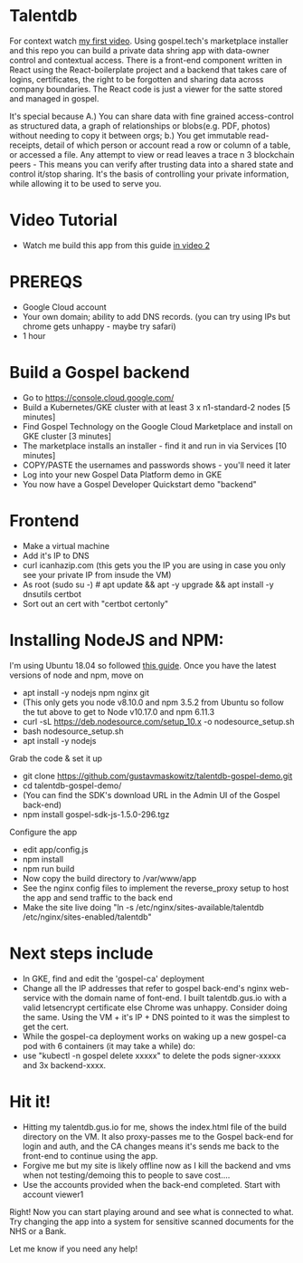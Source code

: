 # Talentdb
For context watch [my first video](https://storage.googleapis.com/talentdb-gospel-demo/Gospel%20Devrel%20Video1%20-%20GCP%20Marketplace%2CGDQ%20and%20Demo.mp4). Using gospel.tech's marketplace installer and this repo you can build a private data shring app with data-owner control and contextual access. There is a front-end component written in React using the React-boilerplate project and a backend that takes care of logins, certificates, the right to be forgotten and sharing data across company boundaries. The React code is just a viewer for the satte stored and managed in gospel. 

It's special because A.) You can share data with fine grained access-control as structured data, a graph of relationships or blobs(e.g. PDF, photos) without needing to copy it between orgs; b.) You get immutable read-receipts, detail of which person or account read a row or column of a table, or accessed a file. Any attempt to view or read leaves a trace n 3 blockchain peers - This means you can verify after trusting data into a shared state and control it/stop sharing. It's the basis of controlling your private information, while allowing it to be used to serve you.

# Video Tutorial
* Watch me build this app from this guide [in video 2](https://storage.googleapis.com/talentdb-gospel-demo/Gospel%20Devrel%20Video2%20-%20Building%20your%20own%20talentdb.mp4)

# PREREQS
* Google Cloud account
* Your own domain; ability to add DNS records. (you can try using IPs but chrome gets unhappy - maybe try safari)
* 1 hour

# Build a Gospel backend
* Go to https://console.cloud.google.com/
* Build a Kubernetes/GKE cluster with at least 3 x n1-standard-2 nodes [5 minutes]
* Find Gospel Technology on the Google Cloud Marketplace and install on GKE cluster [3 minutes]
* The marketplace installs an installer - find it and run in via Services [10 minutes]
* COPY/PASTE the usernames and passwords shows - you'll need it later
* Log into your new Gospel Data Platform demo in GKE
* You now have a Gospel Developer Quickstart demo "backend"

# Frontend
* Make a virtual machine
* Add it's IP to DNS
* curl icanhazip.com (this gets you the IP you are using in case you only see your private IP from insude the VM)
* As root (sudo su -) # apt update && apt -y upgrade && apt install -y dnsutils certbot
* Sort out an cert with "certbot certonly"

# Installing NodeJS and NPM:

I'm using Ubuntu 18.04 so followed [this guide](https://www.digitalocean.com/community/tutorials/how-to-install-node-js-on-ubuntu-18-04). Once you have the latest versions of node and npm, move on
*  apt install -y nodejs npm nginx git
* (This only gets you node v8.10.0 and npm 3.5.2 from Ubuntu so follow the tut above to get to Node v10.17.0 and npm 6.11.3
*  curl -sL https://deb.nodesource.com/setup_10.x -o nodesource_setup.sh
*  bash nodesource_setup.sh
*  apt install -y nodejs

Grab the code & set it up

* git clone https://github.com/gustavmaskowitz/talentdb-gospel-demo.git
* cd talentdb-gospel-demo/
* (You can find the SDK's download URL in the Admin UI of the Gospel back-end)
* npm install gospel-sdk-js-1.5.0-296.tgz

Configure the app
* edit app/config.js
* npm install
* npm run build
* Now copy the build directory to /var/www/app
* See the nginx config files to implement the reverse_proxy setup to host the app and send traffic to the back end
* Make the site live doing "ln -s /etc/nginx/sites-available/talentdb /etc/nginx/sites-enabled/talentdb"

# Next steps include
* In GKE, find and edit the 'gospel-ca' deployment
* Change all the IP addresses that refer to gospel back-end's nginx web-service with the domain name of font-end. I built talentdb.gus.io with a valid letsencrypt certificate else Chrome was unhappy. Consider doing the same. Using the VM + it's IP + DNS pointed to it was the simplest to get the cert.
* While the gospel-ca deployment works on waking up a new gospel-ca pod with 6 containers (it may take a while) do:
*   use "kubectl -n gospel delete xxxxx" to delete the pods signer-xxxxx and 3x backend-xxxx. 


# Hit it!
* Hitting my talentdb.gus.io for me, shows the index.html file of the build directory on the VM. It also proxy-passes me to the Gospel back-end for login and auth, and the CA changes means it's sends me back to the front-end to continue using the app. 
* Forgive me but my site is likely offline now as I kill the backend and vms when not testing/demoing this to people to save cost....
* Use the accounts provided when the back-end completed. Start with account viewer1

Right! 
Now you can start playing around and see what is connected to what. Try changing the app into a system for sensitive scanned documents for the NHS or a Bank.

Let me know if you need any help!
